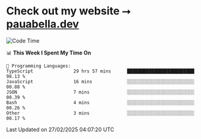 # Check out my website ⭢ [pauabella.dev](https://pauabella.dev)

<!--START_SECTION:waka-->
![Code Time](http://img.shields.io/badge/Code%20Time-4%2C133%20hrs%208%20mins-blue)

📊 **This Week I Spent My Time On** 

```text
💬 Programming Languages: 
TypeScript               29 hrs 57 mins      █████████████████████████   98.13 % 
JavaScript               16 mins             ░░░░░░░░░░░░░░░░░░░░░░░░░   00.88 % 
JSON                     7 mins              ░░░░░░░░░░░░░░░░░░░░░░░░░   00.39 % 
Bash                     4 mins              ░░░░░░░░░░░░░░░░░░░░░░░░░   00.26 % 
Other                    3 mins              ░░░░░░░░░░░░░░░░░░░░░░░░░   00.17 % 
```


 Last Updated on 27/02/2025 04:07:20 UTC
<!--END_SECTION:waka-->
